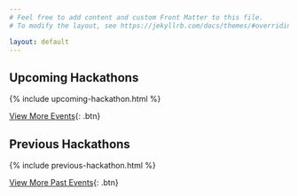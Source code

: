 ```yaml
---
# Feel free to add content and custom Front Matter to this file.
# To modify the layout, see https://jekyllrb.com/docs/themes/#overriding-theme-defaults

layout: default
---
```

## Upcoming Hackathons

{% include upcoming-hackathon.html %}

[View More Events](#){: .btn}

## Previous Hackathons

{% include previous-hackathon.html %}

[View More Past Events](#){: .btn}


